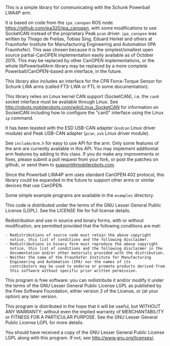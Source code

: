 
This is a simple library for communicating with the Schunk Powerball LWA4P arm.

It is based on code from the `ipa_canopen` ROS node
<https://github.com/ipa320/ipa_canopen>, with some modifications to use 
SocketCAN instead of the proprietary Peak `pcan` driver.  `ipa_canopen`
was written by Thiago de Freitas, Tobias Sing, Eduard Herkel and others
at Fraunhofer Institute for Manufacturing Engineering and Automation
(IPA Fraunhofer). This was chosen because it is the simplest/smallest
open source partial-CanOPEN implementation easily available as of
October 2015.  This may be replaced by other CanOPEN implementations,
or the whole libPowerballArm library may be replaced by a more complete 
Powerball/CanOPEN-based arm interface, in the future.

This library also includes an interface for the CPR Force-Torque Sensor
for Schunk LWA arms (called FTS-LWA or FTL in some documentation).

This library relies on Linux kernel CAN support (SocketCAN), i.e. the 
`can0` socket interface must be available through Linux.  See
<http://robots.mobilerobots.com/wiki/Linux_SocketCAN> for information on 
SocketCAN including how to configure the "can0" interface using the Linux
`ip` command.

It has been teasted with the ESD USB-CAN adapter (`esdcan` Linux driver module)
and Peak USB-CAN adapter (`pcan_usb` Linux driver module).  

See `include/Arm.h` for easy to use API for the arm.  Only some
features of the arm are currently available in this API.  You may implement
additiontal arm features by adding to this class.  If you do make any 
improvements or fixes, please submit a pull request from your fork, or
post the patches on github, or send them to support@mobilerobots.com.

Since the Powerball LWA4P arm uses standard CanOPEN 402 protocol, this library
could be expanded in the future to support other arms or similar devices
that use CanOPEN.

Some simple example programs are available in the `examples` directory.

This code is distributed under the terms of the GNU Lesser General Public
License (LGPL).  See the LICENSE file for full license details.

Redistribution and use in source and binary forms, with or without
modification, are permitted provided that the following conditions are met:

    - Redistributions of source code must retain the above copyright
      notice, this list of conditions and the following disclaimer. 
    - Redistributions in binary form must reproduce the above copyright
      notice, this list of conditions and the following disclaimer in the
      documentation and/or other materials provided with the distribution. 
    - Neither the name of the Fraunhofer Institute for Manufacturing
      Engineering and Automation (IPA) nor the names of its
      contributors may be used to endorse or promote products derived from
      this software without specific prior written permission. 

This program is free software: you can redistribute it and/or modify
it under the terms of the GNU Lesser General Public License LGPL as
published by the Free Software Foundation, either version 3 of the
License, or (at your option) any later version.

This program is distributed in the hope that it will be useful,
but WITHOUT ANY WARRANTY; without even the implied warranty of
MERCHANTABILITY or FITNESS FOR A PARTICULAR PURPOSE. See the
GNU Lesser General Public License LGPL for more details.

You should have received a copy of the GNU Lesser General Public
License LGPL along with this program.
If not, see <http://www.gnu.org/licenses/>.
 
